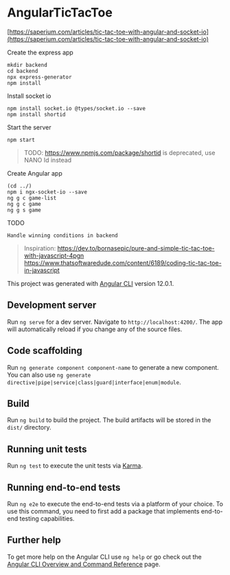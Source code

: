 # AngularTicTacToe

[https://saperium.com/articles/tic-tac-toe-with-angular-and-socket-io](https://saperium.com/articles/tic-tac-toe-with-angular-and-socket-io)


Create the express app

    mkdir backend
    cd backend
    npx express-generator
    npm install

Install socket io

    npm install socket.io @types/socket.io --save
    npm install shortid

Start the server

    npm start

> TODO: https://www.npmjs.com/package/shortid is deprecated, use NANO Id instead

Create Angular app

    (cd ../)
    npm i ngx-socket-io --save
    ng g c game-list
    ng g c game
    ng g s game

TODO

    Handle winning conditions in backend

> Inspiration: https://dev.to/bornasepic/pure-and-simple-tic-tac-toe-with-javascript-4pgn 
> https://www.thatsoftwaredude.com/content/6189/coding-tic-tac-toe-in-javascript

This project was generated with [Angular CLI](https://github.com/angular/angular-cli) version 12.0.1.

## Development server

Run `ng serve` for a dev server. Navigate to `http://localhost:4200/`. The app will automatically reload if you change any of the source files.

## Code scaffolding

Run `ng generate component component-name` to generate a new component. You can also use `ng generate directive|pipe|service|class|guard|interface|enum|module`.

## Build

Run `ng build` to build the project. The build artifacts will be stored in the `dist/` directory.

## Running unit tests

Run `ng test` to execute the unit tests via [Karma](https://karma-runner.github.io).

## Running end-to-end tests

Run `ng e2e` to execute the end-to-end tests via a platform of your choice. To use this command, you need to first add a package that implements end-to-end testing capabilities.

## Further help

To get more help on the Angular CLI use `ng help` or go check out the [Angular CLI Overview and Command Reference](https://angular.io/cli) page.
